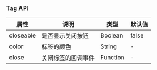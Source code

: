 ### Tag API
| 属性      | 说明               | 类型     | 默认值 |
|-----------|--------------------|----------|--------|
| closeable | 是否显示关闭按钮   | Boolean  | false  |
| color     | 标签的颜色         | String   | -      |
| close     | 关闭标签的回调事件 | Function | -      |